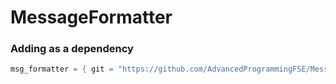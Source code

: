 # MessageFormatter

### Adding as a dependency

```rust
msg_formatter = { git = "https://github.com/AdvancedProgrammingFSE/MessageFormatter.git" }
```
